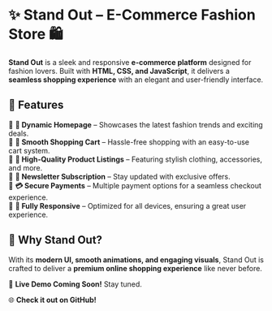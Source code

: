 

# **✨ Stand Out – E-Commerce Fashion Store 🛍️**  

**Stand Out** is a sleek and responsive **e-commerce platform** designed for fashion lovers. Built with **HTML, CSS, and JavaScript**, it delivers a **seamless shopping experience** with an elegant and user-friendly interface.  

## 🚀 **Features**  

🔹 **🌟 Dynamic Homepage** – Showcases the latest fashion trends and exciting deals.  
🔹 **🛒 Smooth Shopping Cart** – Hassle-free shopping with an easy-to-use cart system.  
🔹 **📸 High-Quality Product Listings** – Featuring stylish clothing, accessories, and more.  
🔹 **📩 Newsletter Subscription** – Stay updated with exclusive offers.  
🔹 **💳 Secure Payments** – Multiple payment options for a seamless checkout experience.  
🔹 **📱 Fully Responsive** – Optimized for all devices, ensuring a great user experience.  

## 🎯 **Why Stand Out?**  
With its **modern UI, smooth animations, and engaging visuals**, Stand Out is crafted to deliver a **premium online shopping experience** like never before.  

🚀 **Live Demo Coming Soon!** Stay tuned.  

🌐 **Check it out on GitHub!**  

